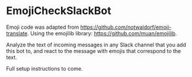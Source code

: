 # EmojiCheckSlackBot

Emoji code was adapted from https://github.com/notwaldorf/emoji-translate. Using the emojilib library: https://github.com/muan/emojilib.

Analyze the text of incoming messages in any Slack channel that you add this bot to, and react to the message with emojis that correspond to the text.

Full setup instructions to come.
